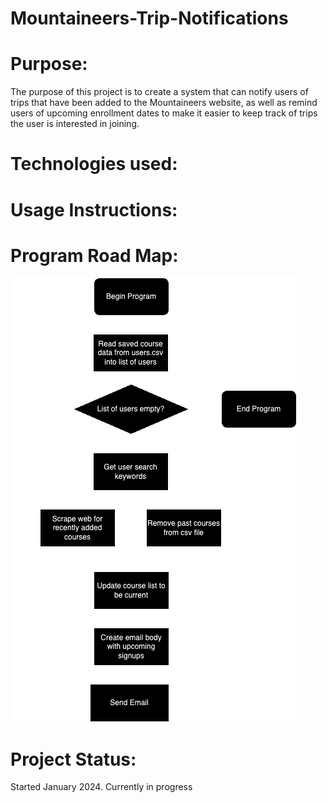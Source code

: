 # Mountaineers-Trip-Notifications
<h1>Purpose:</h1>
The purpose of this project is to create a system that can notify users of trips that have been added to the Mountaineers 
website, as well as remind users of upcoming enrollment dates to make it easier to keep track of trips the user is 
interested in joining.

<h1>Technologies used:</h1>
<h1>Usage Instructions:</h1>
<h1>Program Road Map:</h1>
<img src="img.png">
<h1>Project Status:</h1>
Started January 2024. Currently in progress